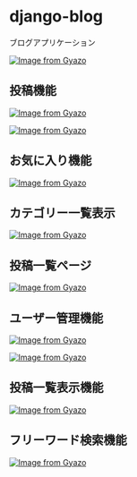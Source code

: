 # django-blog
ブログアプリケーション


[![Image from Gyazo](https://i.gyazo.com/82aa9e3447465a8cd7eb01db0c288d41.jpg)](https://gyazo.com/82aa9e3447465a8cd7eb01db0c288d41)


## 投稿機能

[![Image from Gyazo](https://i.gyazo.com/3df34549261877b01985a373688c7b4e.png)](https://gyazo.com/3df34549261877b01985a373688c7b4e)


[![Image from Gyazo](https://i.gyazo.com/a8eab348ed8d66ffd8fbd6aca33d5281.jpg)](https://gyazo.com/a8eab348ed8d66ffd8fbd6aca33d5281)


## お気に入り機能

[![Image from Gyazo](https://i.gyazo.com/b553574b30cf7fe137b57e54bc030956.gif)](https://gyazo.com/b553574b30cf7fe137b57e54bc030956)


## カテゴリー一覧表示

[![Image from Gyazo](https://i.gyazo.com/32db0881d71fd5757864f0ead9f8addd.png)](https://gyazo.com/32db0881d71fd5757864f0ead9f8addd)


## 投稿一覧ページ

[![Image from Gyazo](https://i.gyazo.com/890a43d676bfdff218d06e47a30821cb.png)](https://gyazo.com/890a43d676bfdff218d06e47a30821cb)


## ユーザー管理機能

[![Image from Gyazo](https://i.gyazo.com/ac26b8321623a4f041a5c9e34ed72afc.png)](https://gyazo.com/ac26b8321623a4f041a5c9e34ed72afc)

[![Image from Gyazo](https://i.gyazo.com/39b075664055389cc6b1e9b7ca1a7acb.png)](https://gyazo.com/39b075664055389cc6b1e9b7ca1a7acb)


## 投稿一覧表示機能

[![Image from Gyazo](https://i.gyazo.com/3a0d801ad91b8b7b85e3a5405331ebda.gif)](https://gyazo.com/3a0d801ad91b8b7b85e3a5405331ebda)


## フリーワード検索機能

[![Image from Gyazo](https://i.gyazo.com/fc6ab0ce174cc574468e509a72f03d88.gif)](https://gyazo.com/fc6ab0ce174cc574468e509a72f03d88)
